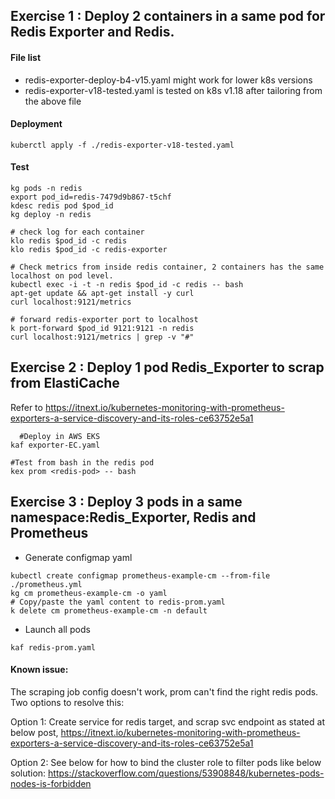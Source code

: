 ## Exercise 1 <DONE> : Deploy 2 containers in a same pod for Redis Exporter and Redis.

#### File list
* redis-exporter-deploy-b4-v15.yaml might work for lower k8s versions
* redis-exporter-v18-tested.yaml is tested on k8s v1.18 after tailoring from the above file

#### Deployment
```
kuberctl apply -f ./redis-exporter-v18-tested.yaml
```

#### Test 
```
kg pods -n redis
export pod_id=redis-7479d9b867-t5chf
kdesc redis pod $pod_id
kg deploy -n redis

# check log for each container
klo redis $pod_id -c redis
klo redis $pod_id -c redis-exporter

# Check metrics from inside redis container, 2 containers has the same localhost on pod level.
kubectl exec -i -t -n redis $pod_id -c redis -- bash
apt-get update && apt-get install -y curl
curl localhost:9121/metrics

# forward redis-exporter port to localhost
k port-forward $pod_id 9121:9121 -n redis
curl localhost:9121/metrics | grep -v "#"
```

## Exercise 2 <WIP>: Deploy 1 pod Redis_Exporter to scrap from ElastiCache
Refer to https://itnext.io/kubernetes-monitoring-with-prometheus-exporters-a-service-discovery-and-its-roles-ce63752e5a1
  
```
  #Deploy in AWS EKS
kaf exporter-EC.yaml
  
#Test from bash in the redis pod
kex prom <redis-pod> -- bash
```
  
## Exercise 3 <WIP>: Deploy 3 pods in a same namespace:Redis_Exporter, Redis and Prometheus

* Generate configmap yaml 
```
kubectl create configmap prometheus-example-cm --from-file ./prometheus.yml
kg cm prometheus-example-cm -o yaml
# Copy/paste the yaml content to redis-prom.yaml
k delete cm prometheus-example-cm -n default
```
* Launch all pods 
```
kaf redis-prom.yaml
```
#### Known issue:
The scraping job config doesn't work, prom can't find the right redis pods. Two options to resolve this:

Option 1: Create service for redis target, and scrap svc endpoint as stated at below post, 
https://itnext.io/kubernetes-monitoring-with-prometheus-exporters-a-service-discovery-and-its-roles-ce63752e5a1

Option 2: See below for how to bind the cluster role to filter pods like below solution:
https://stackoverflow.com/questions/53908848/kubernetes-pods-nodes-is-forbidden

